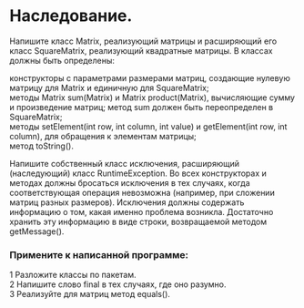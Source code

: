 # Наследование.
Напишите класс Matrix, реализующий матрицы и расширяющий его класс SquareMatrix, реализующий квадратные матрицы. В классах должны быть определены:
	
конструкторы с параметрами размерами матриц, создающие нулевую матрицу для Matrix и единичную для SquareMatrix;  
методы Matrix sum(Matrix) и Matrix product(Matrix), вычисляющие сумму и произведение матриц; метод sum должен быть переопределен в SquareMatrix;  
методы setElement(int row, int column, int value) и getElement(int row,  int column), для обращения к элементам  матрицы;  
метод 	toString().  

Напишите собственный класс исключения, расширяющий (наследующий) класс RuntimeException. Во всех конструкторах и методах должны бросаться исключения в тех случаях, когда соответствующая операция невозможна (например, при сложении матриц разных размеров). Исключения должны содержать информацию о том, какая именно проблема возникла. Достаточно хранить эту информацию в виде строки, возвращаемой методом getMessage().

### Примените к написанной программе:  
1 Разложите классы по пакетам.  
2 Напишите слово final в тех случаях, где оно разумно.  
3 Реализуйте для матриц метод equals().  
